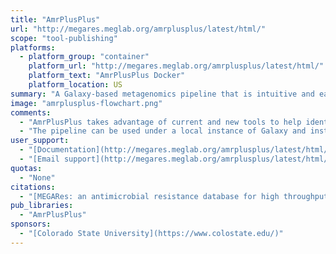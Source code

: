 ```yaml
---
title: "AmrPlusPlus"
url: "http://megares.meglab.org/amrplusplus/latest/html/"
scope: "tool-publishing"
platforms:
  - platform_group: "container"
    platform_url: "http://megares.meglab.org/amrplusplus/latest/html/"
    platform_text: "AmrPlusPlus Docker"
    platform_location: US
summary: "A Galaxy-based metagenomics pipeline that is intuitive and easy to use."
image: "amrplusplus-flowchart.png"
comments:
  - "AmrPlusPlus takes advantage of current and new tools to help identify and characterize resistance genes within metagenomic sequence data."
  - "The pipeline can be used under a local instance of Galaxy and installed via Galaxy's Main Tool Shed. It is also available as a Galaxy-based Docker Image, using base images developed by Björn Grüning at the University of Freiburg."
user_support:
  - "[Documentation](http://megares.meglab.org/amrplusplus/latest/html/)"
  - "[Email support](http://megares.meglab.org/amrplusplus/latest/html/contact.html)"
quotas:
  - "None"
citations:
  - "[MEGARes: an antimicrobial resistance database for high throughput sequencing](https://doi.org/10.1093/nar/gkw1009), Steven M. Lakin, Chris Dean, Noelle R. Noyes, Adam Dettenwanger, Anne Spencer Ross, Enrique Doster, Pablo Rovira, Zaid Abdo. Kenneth L. Jones, Jaime Ruiz, Keith E. Belk, Paul S. Morley, Christina Boucher. *Nucleic Acids Research*, Volume 45, Issue D1, 4 January 2017, Pages D574–D580, doi:10.1093/nar/gkw1009"
pub_libraries:
  - "AmrPlusPlus"
sponsors:
  - "[Colorado State University](https://www.colostate.edu/)"
---
```

